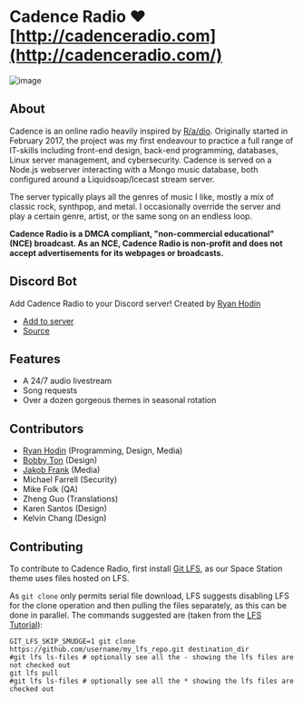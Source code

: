 # Cadence Radio ♥ [http://cadenceradio.com](http://cadenceradio.com/)

![image](https://user-images.githubusercontent.com/15851480/31005763-b56161b2-a4bf-11e7-8e0f-38ee78ff542d.png)


## About
Cadence is an online radio heavily inspired by [R/a/dio](http://r-a-d.io/). Originally started in February 2017, the project was my first endeavour to practice a full range of IT-skills including front-end design, back-end programming, databases, Linux server management, and cybersecurity. Cadence is served on a Node.js webserver interacting with a Mongo music database, both configured around a Liquidsoap/Icecast stream server. 

The server typically plays all the genres of music I like, mostly a mix of classic rock, synthpop, and metal. I occasionally override the server and play a certain genre, artist, or the same song on an endless loop.

**Cadence Radio is a DMCA compliant, "non-commercial educational" (NCE) broadcast. As an NCE, Cadence Radio is non-profit and does not accept advertisements for its webpages or broadcasts.**

## Discord Bot
Add Cadence Radio to your Discord server! Created by [Ryan Hodin](https://github.com/za419)
* [Add to server](https://discordapp.com/oauth2/authorize?client_id=372999377569972224&scope=bot&permissions=1)
* [Source](https://github.com/za419/CadenceBot)

## Features
* A 24/7 audio livestream
* Song requests
* Over a dozen gorgeous themes in seasonal rotation

## Contributors
* [Ryan Hodin](https://github.com/za419) (Programming, Design, Media)
* [Bobby Ton](https://github.com/bobbyt1997) (Design)
* [Jakob Frank](https://github.com/jakobfrank) (Media)
* Michael Farrell (Security)
* Mike Folk (QA)
* Zheng Guo (Translations)
* Karen Santos (Design)
* Kelvin Chang (Design)

## Contributing
To contribute to Cadence Radio, first install [Git LFS](https://git-lfs.github.com/), as our Space Station theme uses files hosted on LFS.

As `git clone` only permits serial file download, LFS suggests disabling LFS for the clone operation and then pulling the files separately, as this can be done in parallel. The commands suggested are (taken from the [LFS Tutorial](https://github.com/git-lfs/git-lfs/wiki/Tutorial)):

    GIT_LFS_SKIP_SMUDGE=1 git clone https://github.com/username/my_lfs_repo.git destination_dir
    #git lfs ls-files # optionally see all the - showing the lfs files are not checked out
    git lfs pull
    #git lfs ls-files # optionally see all the * showing the lfs files are checked out
